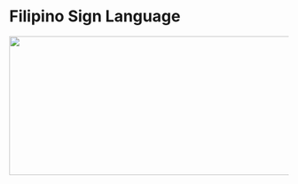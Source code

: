 # Filipino Sign Language

<a href="https://play.google.com/store/apps/details?id=com.bcs.fsl.filipinosignlanguage">
  <img src="https://play.google.com/intl/en_us/badges/images/generic/en_badge_web_generic.png" width="550" height="250"/>
